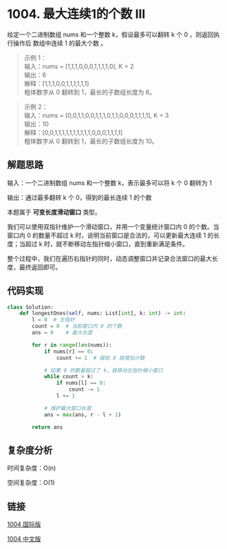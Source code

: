 # 1004. 最大连续1的个数 III

给定一个二进制数组 nums 和一个整数 k，假设最多可以翻转 k 个 0 ，则返回执行操作后 数组中连续 1 的最大个数 。

>示例 1：  
输入：nums = [1,1,1,0,0,0,1,1,1,1,0], K = 2  
输出：6  
解释：[1,1,1,0,0,1,1,1,1,1,1]  
粗体数字从 0 翻转到 1，最长的子数组长度为 6。  

>示例 2：  
输入：nums = [0,0,1,1,0,0,1,1,1,0,1,1,0,0,0,1,1,1,1], K = 3  
输出：10  
解释：[0,0,1,1,1,1,1,1,1,1,1,1,0,0,0,1,1,1,1]  
粗体数字从 0 翻转到 1，最长的子数组长度为 10。  

## 解题思路

输入：一个二进制数组 nums 和一个整数 k，表示最多可以将 k 个 0 翻转为 1

输出：通过最多翻转 k 个 0，得到的最长连续 1 的个数

本题属于 **可变长度滑动窗口** 类型。

我们可以使用双指针维护一个滑动窗口，并用一个变量统计窗口内 0 的个数。当窗口内 0 的数量不超过 k 时，说明当前窗口是合法的，可以更新最大连续 1 的长度；当超过 k 时，就不断移动左指针缩小窗口，直到重新满足条件。

整个过程中，我们在遍历右指针的同时，动态调整窗口并记录合法窗口的最大长度，最终返回即可。

## 代码实现
```python
class Solution:
    def longestOnes(self, nums: List[int], k: int) -> int:
        l = 0  # 左指针
        count = 0  # 当前窗口内 0 的个数
        ans = 0    # 最大长度

        for r in range(len(nums)):
            if nums[r] == 0:
                count += 1  # 碰到 0 就增加计数

            # 如果 0 的数量超过了 k，就移动左指针缩小窗口
            while count > k:
                if nums[l] == 0:
                    count -= 1
                l += 1

            # 维护最大窗口长度
            ans = max(ans, r - l + 1)

        return ans
```

## 复杂度分析

时间复杂度：O(n)

空间复杂度：O(1)

## 链接

[1004 国际版](https://leetcode.com/problems/max-consecutive-ones-iii/description/)

[1004 中文版](https://leetcode.cn/problems/max-consecutive-ones-iii/description/)